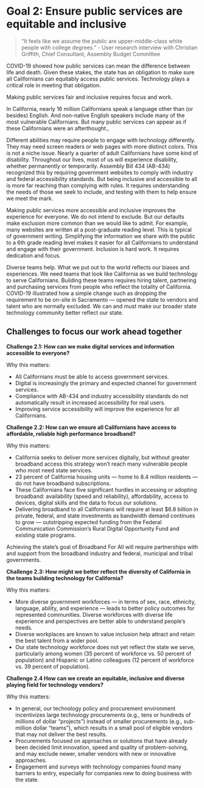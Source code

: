 # Goal 2: Ensure public services are equitable and inclusive

>“It feels like we assume the public are upper-middle-class white people with college degrees.” - User research interview with Christian Griffith, Chief Consultant, Assembly Budget Committee

COVID-19 showed how public services can mean the difference between life and death. Given these stakes, the state has an obligation to make sure all Californians can equitably access public services. Technology plays a critical role in meeting that obligation.

Making public services fair and inclusive requires focus and work. 

In California, nearly 16 million Californians speak a language other than (or besides) English. And non-native English speakers include many of the most vulnerable Californians. But many public services can appear as if these Californians were an afterthought.,  

Different abilities may require people to engage with technology differently. They may need screen readers or web pages with more distinct colors. This is not a niche issue. Nearly a quarter of adult Californians have some kind of disability. Throughout our lives, most of us will experience disability, whether permanently or temporarily. Assembly Bill 434 (AB-434) recognized this by requiring government websites to comply with industry and federal accessibility standards. But being inclusive and accessible to all is more far reaching than complying with rules. It requires understanding the needs of those we seek to include, and testing with them to help ensure we meet the mark.

Making public services more accessible and inclusive improves the experience for everyone. We do not intend to exclude. But our defaults make exclusion more common than we would like to admit. For example, many websites are written at a post-graduate reading level. This is typical of government writing. Simplifying the information we share with the public to a 6th grade reading level makes it easier for all Californians to understand and engage with their government. Inclusion is hard work. It requires dedication and focus.

Diverse teams help. What we put out to the world reflects our biases and experiences. We need teams that look like California as we build technology to serve Californians. Building these teams requires hiring talent, partnering and purchasing services from people who reflect the totality of California. COVID-19 illustrated how a simple change such as dropping the requirement to be on-site in Sacramento — opened the state to vendors and talent who are normally excluded. We can and must make our broader state technology community better reflect our state. 

## Challenges to focus our work ahead together

**Challenge 2.1: How can we make digital services and information accessible to everyone?**

Why this matters: 

- All Californians must be able to access government services.
- Digital is increasingly the primary and expected channel for government services.
- Compliance with AB-434 and industry accessibility standards do not automatically result in increased accessibility for real users.
- Improving service accessibility will improve the experience for all Californians. 

**Challenge 2.2: How can we ensure all Californians have access to affordable, reliable high performance broadband?**

Why this matters: 

- California seeks to deliver more services digitally, but without greater broadband access this strategy won’t reach many vulnerable people who most need state services.
- 23 percent of California housing units — home to 8.4 million residents — do not have broadband subscriptions.
- These Californians face five significant hurdles in accessing or adopting broadband: availability (speed and reliability), affordability, access to devices, digital skills and the data to focus our solutions.
- Delivering broadband to all Californians will require at least $6.8 billion in private, federal, and state investments as bandwidth demand continues to grow — outstripping expected funding from the Federal Communication Commission’s Rural Digital Opportunity Fund and existing state programs.

Achieving the state’s goal of Broadband For All will require partnerships with and support from the broadband industry and federal, municipal and tribal governments.

**Challenge 2.3: How might we better reflect the diversity of California in the teams building technology for California?**

Why this matters: 

- More diverse government workforces — in terms of sex, race, ethnicity, language, ability, and experience — leads to better policy outcomes for represented communities. Diverse workforces with diverse life experience and perspectives are better able to understand people’s needs.
- Diverse workplaces are known to value inclusion help attract and retain the best talent from a wider pool.   
- Our state technology workforce does not yet reflect the state we serve, particularly among women (35 percent of workforce vs. 50 percent of population) and Hispanic or Latino colleagues (12 percent of workforce vs. 39 percent of population).

**Challenge 2.4 How can we create an equitable, inclusive and diverse playing field for technology vendors?**

Why this matters: 

- In general, our technology policy and procurement environment incentivizes large technology procurements (e.g., tens or hundreds of millions of dollar “projects”) instead of smaller procurements (e.g., sub-million dollar “teams”), which results in a small pool of eligible vendors that may not deliver the best results. 
- Procurements focused on approaches or solutions that have already been decided limit innovation, speed and quality of problem-solving, and may exclude newer, smaller vendors with new or innovative approaches.
- Engagement and surveys with technology companies found many barriers to entry, especially for companies new to doing business with the state.
